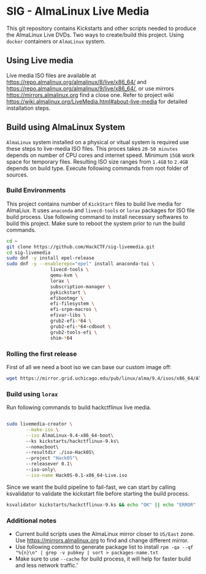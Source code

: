 # SIG - AlmaLinux Live Media

This git repository contains Kickstarts and other scripts needed to produce the AlmaLinux Live DVDs. Two ways to create/build this project. Using `docker` containers or `AlmaLinux` system.

## Using Live media

Live media ISO files are available at https://repo.almalinux.org/almalinux/8/live/x86_64/ and https://repo.almalinux.org/almalinux/9/live/x86_64/, or use mirrors https://mirrors.almalinux.org find a close one. Refer to project wiki https://wiki.almalinux.org/LiveMedia.html#about-live-media for detailed installation steps.

## Build using AlmaLinux System

`AlmaLinux` system installed on a physical or vitual system is required use these steps to live-media ISO files. This proces takes `20-50 minutes` depends on number of CPU cores and internet speed. Minimum `15GB` work space for temporary files. Resulting ISO size ranges from `1.4GB` to `2.4GB` depends on build type. Execute following commands from root folder of sources.


### Build Environments

This project contains number of `KickStart` files to build live media for AlmaLiux. It uses `anaconda` and `livecd-tools` or `lorax` packages for ISO file build process. Use following command to install necessary softwares to build this project. Make sure to reboot the system prior to run the build commands.

```sh
cd ~
git clone https://github.com/HackCTF/sig-livemedia.git
cd sig-livemedia
sudo dnf -y install epel-release
sudo dnf -y --enablerepo="epel" install anaconda-tui \
                livecd-tools \
                qemu-kvm \
                lorax \
                subscription-manager \
                pykickstart \
                efibootmgr \
                efi-filesystem \
                efi-srpm-macros \
                efivar-libs \
                grub2-efi-*64 \
                grub2-efi-*64-cdboot \
                grub2-tools-efi \
                shim-*64
```

### Rolling the first release
First of all we need a boot iso we can base our custom image off:

```sh
wget https://mirror.grid.uchicago.edu/pub/linux/alma/9.4/isos/x86_64/AlmaLinux-9.4-x86_64-boot.iso
```

### Build using `lorax`

Run following commands to build hackctflinux live media.

```sh

sudo livemedia-creator \
       --make-iso \
       --iso AlmaLinux-9.4-x86_64-boot\   
       --ks kickstarts/hackctflinux-9.ks\   
       --nomacboot\   
       --resultdir ./iso-Hack0S\    
       --project "Hack0S"\   
       --releasever 0.1\   
       --iso-only\
       --iso-name Hack0S-0.1-x86_64-Live.iso

```

Since we want the build pipeline to fail-fast, we can start by calling ksvalidator to validate the kickstart file before starting the build process.

```sh
ksvalidator kickstarts/hackctflinux-9.ks && echo "OK" || echo "ERROR"
```

### Additional notes

* Current build scripts uses the AlmaLinux mirror closer to `US/East` zone. Use https://mirrors.almalinux.org to find and change different mirror.
* Use following commnd to generate package list to install `rpm -qa --qf "%{n}\n" | grep -v pubkey | sort > packages-name.txt`
* Make sure to use `--cache` for build process, it will help for faster build and less network traffic.'
